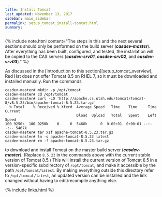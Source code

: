 ```yaml
---
title: Install Tomcat
last_updated: November 13, 2017
sidebar: main_sidebar
permalink: setup_tomcat_install-tomcat.html
summary:
---
```


{% include note.html content="The steps in this and the next several sections should only be performed on the build server (***casdev-master***). After everything has been built, configured, and tested, the installation will be copied to the CAS servers (***casdev-srv01***, ***casdev-srv02***, and ***casdev-srv03***)." %}

As discussed in the [introduction to this section][setup_tomcat_overview], Red Hat does not offer Tomcat 8.5 on RHEL 7, so it must be downloaded and installed manually. Run the commands

```console
casdev-master# mkdir -p /opt/tomcat
casdev-master# cd /opt/tomcat
casdev-master# curl -LO 'http://apache.cs.utah.edu/tomcat/tomcat-8/v8.5.23/bin/apache-tomcat-8.5.23.tar.gz'
  % Total    % Received % Xferd  Average Speed   Time    Time     Time  Current
                                 Dload  Upload   Total   Spent    Left  Speed
100 9250k  100 9250k    0     0  5468k      0  0:00:01  0:00:01 --:--:-- 5467k
casdev-master# tar xzf apache-tomcat-8.5.23.tar.gz
casdev-master# ln -s apache-tomcat-8.5.23 latest
casdev-master# rm -f apache-tomcat-8.5.23.tar.gz
```

to download and install Tomcat on the master build server (***casdev-master***). (Replace `8.5.23` in the commands above with the current stable version of Tomcat 8.5.) This will install the current version of Tomcat 8.5 in a version-specific subdirectory of `/opt/tomcat`, and make it accessible by the path `/opt/tomcat/latest`.  By making everything outside this directory refer to `/opt/tomcat/latest`, an updated version can be installed and the link changed without having to edit/recompile anything else.

{% include links.html %}
